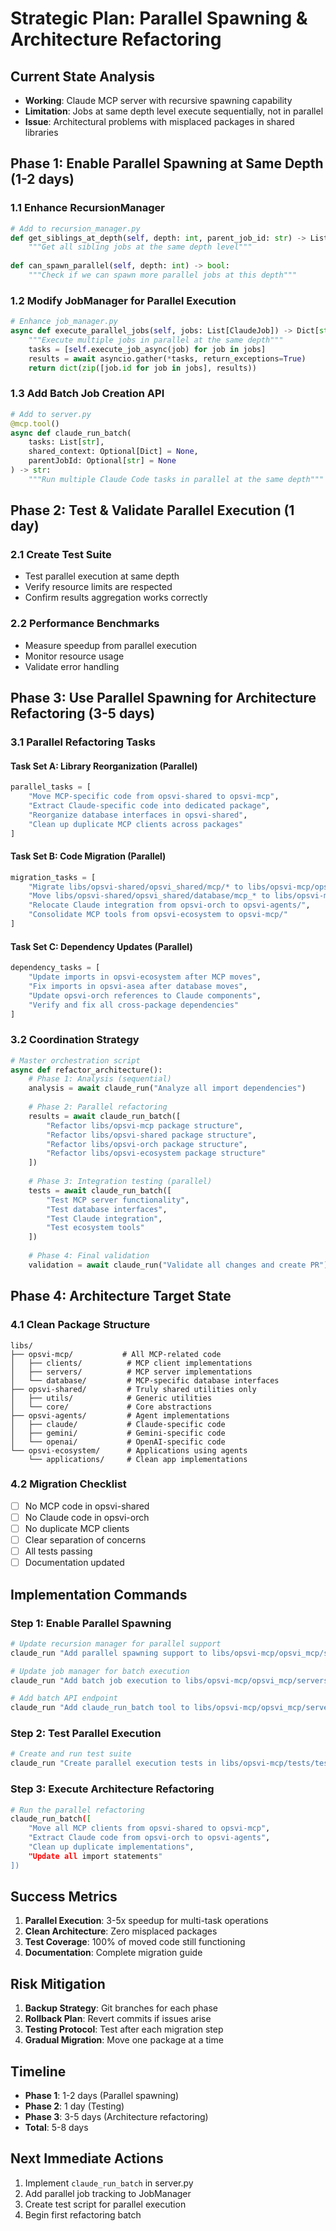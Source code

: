 # Strategic Plan: Parallel Spawning & Architecture Refactoring

## Current State Analysis
- **Working**: Claude MCP server with recursive spawning capability
- **Limitation**: Jobs at same depth level execute sequentially, not in parallel
- **Issue**: Architectural problems with misplaced packages in shared libraries

## Phase 1: Enable Parallel Spawning at Same Depth (1-2 days)

### 1.1 Enhance RecursionManager
```python
# Add to recursion_manager.py
def get_siblings_at_depth(self, depth: int, parent_job_id: str) -> List[str]:
    """Get all sibling jobs at the same depth level"""
    
def can_spawn_parallel(self, depth: int) -> bool:
    """Check if we can spawn more parallel jobs at this depth"""
```

### 1.2 Modify JobManager for Parallel Execution
```python
# Enhance job_manager.py
async def execute_parallel_jobs(self, jobs: List[ClaudeJob]) -> Dict[str, Any]:
    """Execute multiple jobs in parallel at the same depth"""
    tasks = [self.execute_job_async(job) for job in jobs]
    results = await asyncio.gather(*tasks, return_exceptions=True)
    return dict(zip([job.id for job in jobs], results))
```

### 1.3 Add Batch Job Creation API
```python
# Add to server.py
@mcp.tool()
async def claude_run_batch(
    tasks: List[str],
    shared_context: Optional[Dict] = None,
    parentJobId: Optional[str] = None
) -> str:
    """Run multiple Claude Code tasks in parallel at the same depth"""
```

## Phase 2: Test & Validate Parallel Execution (1 day)

### 2.1 Create Test Suite
- Test parallel execution at same depth
- Verify resource limits are respected
- Confirm results aggregation works correctly

### 2.2 Performance Benchmarks
- Measure speedup from parallel execution
- Monitor resource usage
- Validate error handling

## Phase 3: Use Parallel Spawning for Architecture Refactoring (3-5 days)

### 3.1 Parallel Refactoring Tasks

#### Task Set A: Library Reorganization (Parallel)
```python
parallel_tasks = [
    "Move MCP-specific code from opsvi-shared to opsvi-mcp",
    "Extract Claude-specific code into dedicated package",
    "Reorganize database interfaces in opsvi-shared",
    "Clean up duplicate MCP clients across packages"
]
```

#### Task Set B: Code Migration (Parallel)
```python
migration_tasks = [
    "Migrate libs/opsvi-shared/opsvi_shared/mcp/* to libs/opsvi-mcp/opsvi_mcp/clients/",
    "Move libs/opsvi-shared/opsvi_shared/database/mcp_* to libs/opsvi-mcp/opsvi_mcp/database/",
    "Relocate Claude integration from opsvi-orch to opsvi-agents/",
    "Consolidate MCP tools from opsvi-ecosystem to opsvi-mcp/"
]
```

#### Task Set C: Dependency Updates (Parallel)
```python
dependency_tasks = [
    "Update imports in opsvi-ecosystem after MCP moves",
    "Fix imports in opsvi-asea after database moves", 
    "Update opsvi-orch references to Claude components",
    "Verify and fix all cross-package dependencies"
]
```

### 3.2 Coordination Strategy
```python
# Master orchestration script
async def refactor_architecture():
    # Phase 1: Analysis (sequential)
    analysis = await claude_run("Analyze all import dependencies")
    
    # Phase 2: Parallel refactoring
    results = await claude_run_batch([
        "Refactor libs/opsvi-mcp package structure",
        "Refactor libs/opsvi-shared package structure",
        "Refactor libs/opsvi-orch package structure",
        "Refactor libs/opsvi-ecosystem package structure"
    ])
    
    # Phase 3: Integration testing (parallel)
    tests = await claude_run_batch([
        "Test MCP server functionality",
        "Test database interfaces",
        "Test Claude integration",
        "Test ecosystem tools"
    ])
    
    # Phase 4: Final validation
    validation = await claude_run("Validate all changes and create PR")
```

## Phase 4: Architecture Target State

### 4.1 Clean Package Structure
```
libs/
├── opsvi-mcp/           # All MCP-related code
│   ├── clients/          # MCP client implementations
│   ├── servers/          # MCP server implementations
│   └── database/         # MCP-specific database interfaces
├── opsvi-shared/         # Truly shared utilities only
│   ├── utils/            # Generic utilities
│   └── core/             # Core abstractions
├── opsvi-agents/         # Agent implementations
│   ├── claude/           # Claude-specific code
│   ├── gemini/           # Gemini-specific code
│   └── openai/           # OpenAI-specific code
└── opsvi-ecosystem/      # Applications using agents
    └── applications/     # Clean app implementations
```

### 4.2 Migration Checklist
- [ ] No MCP code in opsvi-shared
- [ ] No Claude code in opsvi-orch
- [ ] No duplicate MCP clients
- [ ] Clear separation of concerns
- [ ] All tests passing
- [ ] Documentation updated

## Implementation Commands

### Step 1: Enable Parallel Spawning
```bash
# Update recursion manager for parallel support
claude_run "Add parallel spawning support to libs/opsvi-mcp/opsvi_mcp/servers/claude_code/recursion_manager.py"

# Update job manager for batch execution
claude_run "Add batch job execution to libs/opsvi-mcp/opsvi_mcp/servers/claude_code/job_manager.py"

# Add batch API endpoint
claude_run "Add claude_run_batch tool to libs/opsvi-mcp/opsvi_mcp/servers/claude_code/server.py"
```

### Step 2: Test Parallel Execution
```bash
# Create and run test suite
claude_run "Create parallel execution tests in libs/opsvi-mcp/tests/test_parallel_spawning.py"
```

### Step 3: Execute Architecture Refactoring
```bash
# Run the parallel refactoring
claude_run_batch([
    "Move all MCP clients from opsvi-shared to opsvi-mcp",
    "Extract Claude code from opsvi-orch to opsvi-agents",
    "Clean up duplicate implementations",
    "Update all import statements"
])
```

## Success Metrics
1. **Parallel Execution**: 3-5x speedup for multi-task operations
2. **Clean Architecture**: Zero misplaced packages
3. **Test Coverage**: 100% of moved code still functioning
4. **Documentation**: Complete migration guide

## Risk Mitigation
1. **Backup Strategy**: Git branches for each phase
2. **Rollback Plan**: Revert commits if issues arise
3. **Testing Protocol**: Test after each migration step
4. **Gradual Migration**: Move one package at a time

## Timeline
- **Phase 1**: 1-2 days (Parallel spawning)
- **Phase 2**: 1 day (Testing)
- **Phase 3**: 3-5 days (Architecture refactoring)
- **Total**: 5-8 days

## Next Immediate Actions
1. Implement `claude_run_batch` in server.py
2. Add parallel job tracking to JobManager
3. Create test script for parallel execution
4. Begin first refactoring batch
